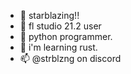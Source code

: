 - 👋 starblazing!!
- 🥕 fl studio 21.2 user
- 🐍 python programmer.
- 🌱 i'm learning rust.
- 📫 @strblzng on discord

<!---
strblzng/strblzng is a ✨ special ✨ repository because its `README.md` (this file) appears on your GitHub profile.
You can click the Preview link to take a look at your changes.
--->
